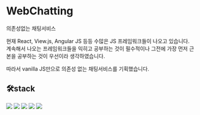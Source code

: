 # WebChatting
의존성없는 채팅서비스

현재 React, View.js, Angular JS 등등 수많은 JS 프레임워크들이 나오고 있습니다.
계속해서 나오는 프레임워크들을 익히고 공부하는 것이 필수적이나 그전에 가장 먼저 근본을 공부하는 것이 우선이라 생각하였습니다.

따라서 vanilla JS만으로 의존성 없는 채팅서비스를 기획했습니다.



## 🛠stack

<img src="https://img.shields.io/badge/javascript-F7DF1E?style=for-the-badge&logo=javascript&logoColor=black"> <img src="https://img.shields.io/badge/webpack-8DD6F9?style=for-the-badge&logo=webpack&logoColor=black"> <img src="https://img.shields.io/badge/eslint-4B32C3?style=for-the-badge&logo=eslint&logoColor=black"> <img src="https://img.shields.io/badge/babel-F9DC3E?style=for-the-badge&logo=babel&logoColor=black"> <img src="https://img.shields.io/badge/prettier-F7B93E?style=for-the-badge&logo=prettier&logoColor=black">

